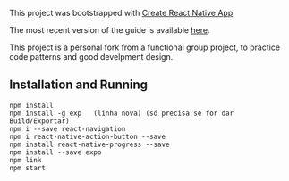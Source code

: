 ﻿This project was bootstrapped with [Create React Native App](https://github.com/react-community/create-react-native-app).

The most recent version of the guide is available [here](https://github.com/react-community/create-react-native-app/blob/master/react-native-scripts/template/README.md).

This project is a personal fork from a functional group project, to practice code patterns and good develpment design. 
## Installation and Running
```
npm install
npm install -g exp   (linha nova) (só precisa se for dar Build/Exportar)
npm i --save react-navigation
npm i react-native-action-button --save
npm install react-native-progress --save
npm install --save expo
npm link
npm start
```
